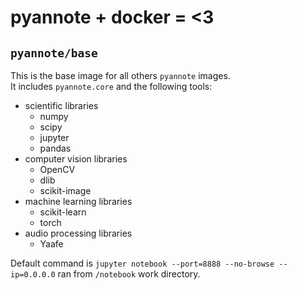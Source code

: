 # pyannote + docker = <3

## `pyannote/base`

This is the base image for all others `pyannote` images.  
It includes `pyannote.core` and the following tools:

- scientific libraries
     * numpy
     * scipy
     * jupyter
     * pandas
- computer vision libraries
     * OpenCV
     * dlib
     * scikit-image
- machine learning libraries
     * scikit-learn
     * torch
- audio processing libraries
     * Yaafe

Default command is `jupyter notebook --port=8888 --no-browse --ip=0.0.0.0` ran from `/notebook` work directory.
